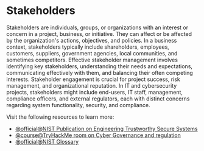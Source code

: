 # Stakeholders

Stakeholders are individuals, groups, or organizations with an interest or concern in a project, business, or initiative. They can affect or be affected by the organization's actions, objectives, and policies. In a business context, stakeholders typically include shareholders, employees, customers, suppliers, government agencies, local communities, and sometimes competitors. Effective stakeholder management involves identifying key stakeholders, understanding their needs and expectations, communicating effectively with them, and balancing their often competing interests. Stakeholder engagement is crucial for project success, risk management, and organizational reputation. In IT and cybersecurity projects, stakeholders might include end-users, IT staff, management, compliance officers, and external regulators, each with distinct concerns regarding system functionality, security, and compliance.

Visit the following resources to learn more:

- [@official@NIST Publication on Engineering Trustworthy Secure Systems](https://nvlpubs.nist.gov/nistpubs/SpecialPublications/NIST.SP.800-160v1r1.pdf)
- [@course@TryHackMe room on Cyber Governance and regulation](https://tryhackme.com/r/room/cybergovernanceregulation)
- [@official@NIST Glossary](https://csrc.nist.gov/glossary/term/stakeholder)
